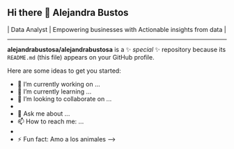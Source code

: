 ## Hi there 👋 Alejandra Bustos
| Data Analyst | Empowering businesses with Actionable insights from data |
***
**alejandrabustosa/alejandrabustosa** is a ✨ _special_ ✨ repository because its `README.md` (this file) appears on your GitHub profile.

Here are some ideas to get you started:

- 🔭 I’m currently working on ...
- 🌱 I’m currently learning ...
- 👯 I’m looking to collaborate on ...
- 
- 💬 Ask me about ...
- 📫 How to reach me: ...
- 
- ⚡ Fun fact: Amo a los animales
-->

